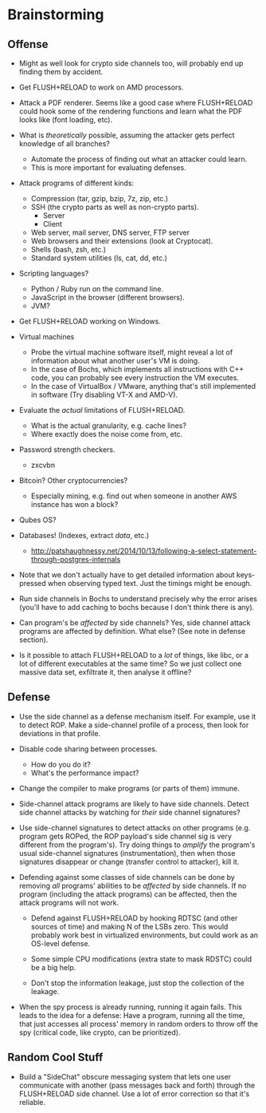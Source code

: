 Brainstorming
=============

Offense
-------

- Might as well look for crypto side channels too, will probably end up finding
  them by accident.

- Get FLUSH+RELOAD to work on AMD processors.

- Attack a PDF renderer. Seems like a good case where FLUSH+RELOAD could hook
  some of the rendering functions and learn what the PDF looks like (font
  loading, etc).

- What is *theoretically* possible, assuming the attacker gets perfect knowledge
  of all branches?
    - Automate the process of finding out what an attacker could learn.
    - This is more important for evaluating defenses.

- Attack programs of different kinds:
    - Compression (tar, gzip, bzip, 7z, zip, etc.)
    - SSH (the crypto parts as well as non-crypto parts).
        - Server
        - Client
    - Web server, mail server, DNS server, FTP server
    - Web browsers and their extensions (look at Cryptocat).
    - Shells (bash, zsh, etc.)
    - Standard system utilities (ls, cat, dd, etc.)

- Scripting languages?
    - Python / Ruby run on the command line.
    - JavaScript in the browser (different browsers).
    - JVM?

- Get FLUSH+RELOAD working on Windows.

- Virtual machines
    - Probe the virtual machine software itself, might reveal a lot of
      information about what another user's VM is doing.
    - In the case of Bochs, which implements all instructions with C++ code, you
      can probably see every instruction the VM executes.
    - In the case of VirtualBox / VMware, anything that's still implemented in
      software (Try disabling VT-X and AMD-V).

- Evaluate the *actual* limitations of FLUSH+RELOAD.
    - What is the actual granularity, e.g. cache lines?
    - Where exactly does the noise come from, etc.

- Password strength checkers.
    - zxcvbn

- Bitcoin? Other cryptocurrencies?
    - Especially mining, e.g. find out when someone in another AWS instance has
      won a block?

- Qubes OS?

- Databases! (Indexes, extract *data*, etc.)
    - http://patshaughnessy.net/2014/10/13/following-a-select-statement-through-postgres-internals

- Note that we don't actually have to get detailed information about
  keys-pressed when observing typed text. Just the timings might be enough.

- Run side channels in Bochs to understand precisely why the error arises
  (you'll have to add caching to bochs because I don't think there is any).

- Can program's be *affected* by side channels? Yes, side channel attack
  programs are affected by definition. What else? (See note in defense section).

- Is it possible to attach FLUSH+RELOAD to a *lot* of things, like libc, or
  a lot of different executables at the same time? So we just collect one
  massive data set, exfiltrate it, then analyse it offline?

Defense
-------

- Use the side channel as a defense mechanism itself. For example, use it to
  detect ROP. Make a side-channel profile of a process, then look for deviations
  in that profile.

- Disable code sharing between processes.
    - How do you do it?
    - What's the performance impact?

- Change the compiler to make programs (or parts of them) immune.

- Side-channel attack programs are likely to have side channels. Detect side
  channel attacks by watching for *their* side channel signatures?

- Use side-channel signatures to detect attacks on other programs (e.g. program
  gets ROPed, the ROP payload's side channel sig is very different from the
  program's). Try doing things to *amplify* the program's usual side-channel
  signatures (instrumentation), then when those signatures disappear or change
  (transfer control to attacker), kill it.

- Defending against some classes of side channels can be done by removing *all*
  programs' abilities to be *affected* by side channels. If no program
  (including the attack programs) can be affected, then the attack programs will
  not work.

    - Defend against FLUSH+RELOAD by hooking RDTSC (and other sources of time)
      and making N of the LSBs zero. This would probably work best in
      virtualized environments, but could work as an OS-level defense.

    - Some simple CPU modifications (extra state to mask RDSTC) could be a big
      help.

    - Don't stop the information leakage, just stop the collection of the
      leakage.

- When the spy process is already running, running it again fails. This leads to
  the idea for a defense: Have a program, running all the time, that just
  accesses all process' memory in random orders to throw off the spy (critical
  code, like crypto, can be prioritized).

Random Cool Stuff
-----------------

- Build a "SideChat" obscure messaging system that lets one user communicate
  with another (pass messages back and forth) through the FLUSH+RELOAD side
  channel. Use a lot of error correction so that it's reliable.
